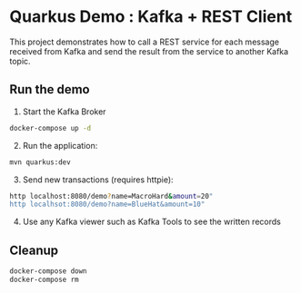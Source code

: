 # Quarkus Demo : Kafka + REST Client

This project demonstrates how to call a REST service for each message received from Kafka and send the result from the service to another Kafka topic.

## Run the demo

1. Start the Kafka Broker
```bash
docker-compose up -d
```
2. Run the application:
```bash
mvn quarkus:dev
```
3. Send new transactions (requires httpie):
```bash
http localhost:8080/demo?name=MacroHard&amount=20"
http localhsot:8080/demo?name=BlueHat&amount=10"
```
4. Use any Kafka viewer such as Kafka Tools to see the written records

## Cleanup 

```bash
docker-compose down
docker-compose rm
```